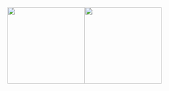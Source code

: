 <div style="display: flex">
    <img height="180em" src="https://github-readme-stats.vercel.app/api?username=pedromchd&show_icons=true&theme=transparent&rank_icon=github">
    <img height="180em" src="https://github-readme-stats.vercel.app/api/top-langs/?username=pedromchd&layout=compact&langs_count=6&theme=transparent&size_weight=0.5&count_weight=0.5&hide=hack,yacc,game%20maker%20language,blade,scss&exclude_repo=laravel-bank-system,laravel-real-state-dbms,ptd-php-refactor">
</div>
